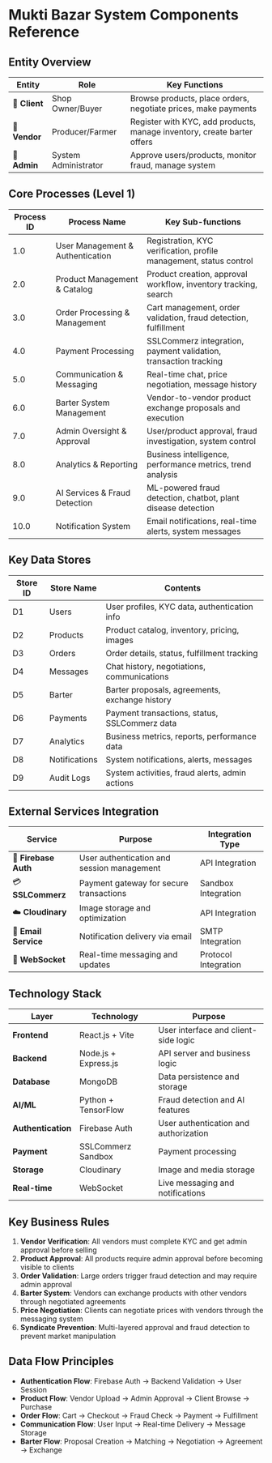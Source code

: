 # Mukti Bazar System Components Reference

## Entity Overview

| Entity | Role | Key Functions |
|--------|------|---------------|
| 👤 **Client** | Shop Owner/Buyer | Browse products, place orders, negotiate prices, make payments |
| 🏪 **Vendor** | Producer/Farmer | Register with KYC, add products, manage inventory, create barter offers |
| 👑 **Admin** | System Administrator | Approve users/products, monitor fraud, manage system |

## Core Processes (Level 1)

| Process ID | Process Name | Key Sub-functions |
|------------|--------------|-------------------|
| 1.0 | User Management & Authentication | Registration, KYC verification, profile management, status control |
| 2.0 | Product Management & Catalog | Product creation, approval workflow, inventory tracking, search |
| 3.0 | Order Processing & Management | Cart management, order validation, fraud detection, fulfillment |
| 4.0 | Payment Processing | SSLCommerz integration, payment validation, transaction tracking |
| 5.0 | Communication & Messaging | Real-time chat, price negotiation, message history |
| 6.0 | Barter System Management | Vendor-to-vendor product exchange proposals and execution |
| 7.0 | Admin Oversight & Approval | User/product approval, fraud investigation, system control |
| 8.0 | Analytics & Reporting | Business intelligence, performance metrics, trend analysis |
| 9.0 | AI Services & Fraud Detection | ML-powered fraud detection, chatbot, plant disease detection |
| 10.0 | Notification System | Email notifications, real-time alerts, system messages |

## Key Data Stores

| Store ID | Store Name | Contents |
|----------|------------|----------|
| D1 | Users | User profiles, KYC data, authentication info |
| D2 | Products | Product catalog, inventory, pricing, images |
| D3 | Orders | Order details, status, fulfillment tracking |
| D4 | Messages | Chat history, negotiations, communications |
| D5 | Barter | Barter proposals, agreements, exchange history |
| D6 | Payments | Payment transactions, status, SSLCommerz data |
| D7 | Analytics | Business metrics, reports, performance data |
| D8 | Notifications | System notifications, alerts, messages |
| D9 | Audit Logs | System activities, fraud alerts, admin actions |

## External Services Integration

| Service | Purpose | Integration Type |
|---------|---------|------------------|
| 🔐 **Firebase Auth** | User authentication and session management | API Integration |
| 💳 **SSLCommerz** | Payment gateway for secure transactions | Sandbox Integration |
| ☁️ **Cloudinary** | Image storage and optimization | API Integration |
| 📧 **Email Service** | Notification delivery via email | SMTP Integration |
| 🔌 **WebSocket** | Real-time messaging and updates | Protocol Integration |

## Technology Stack

| Layer | Technology | Purpose |
|-------|------------|---------|
| **Frontend** | React.js + Vite | User interface and client-side logic |
| **Backend** | Node.js + Express.js | API server and business logic |
| **Database** | MongoDB | Data persistence and storage |
| **AI/ML** | Python + TensorFlow | Fraud detection and AI features |
| **Authentication** | Firebase Auth | User authentication and authorization |
| **Payment** | SSLCommerz Sandbox | Payment processing |
| **Storage** | Cloudinary | Image and media storage |
| **Real-time** | WebSocket | Live messaging and notifications |

## Key Business Rules

1. **Vendor Verification**: All vendors must complete KYC and get admin approval before selling
2. **Product Approval**: All products require admin approval before becoming visible to clients
3. **Order Validation**: Large orders trigger fraud detection and may require admin approval
4. **Barter System**: Vendors can exchange products with other vendors through negotiated agreements
5. **Price Negotiation**: Clients can negotiate prices with vendors through the messaging system
6. **Syndicate Prevention**: Multi-layered approval and fraud detection to prevent market manipulation

## Data Flow Principles

- **Authentication Flow**: Firebase Auth → Backend Validation → User Session
- **Product Flow**: Vendor Upload → Admin Approval → Client Browse → Purchase
- **Order Flow**: Cart → Checkout → Fraud Check → Payment → Fulfillment
- **Communication Flow**: User Input → Real-time Delivery → Message Storage
- **Barter Flow**: Proposal Creation → Matching → Negotiation → Agreement → Exchange